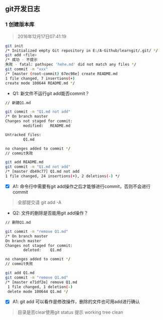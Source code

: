 ## git开发日志

### 1 创建版本库
>2016年12月17日07:41:19

```sh
git init
/* Initialized empty Git repository in E:/A-Github/learngit/.git/ */
git add <file>
/* 成功 - 不提示
失败 - fatal: pathspec 'hehe.md' did not match any files */
git commit -m "xxx"
/* [master (root-commit) 67ec98e] create README.md
1 file changed, 7 insertions(+)
create mode 100644 README.md */
```

* Q1: 新文件不运行git add能否commit？

```sh
// 新建Q1.md

git commit -m "Q1.md not add"
/* On branch master
Changes not staged for commit:
        modified:   README.md

Untracked files:
        Q1.md

no changes added to commit */
// commit失败
```

```sh
git add README.md
git commit -m "Q1.md not add"
/* [master db49c77] Q1.md not add
1 file changed, 24 insertions(+), 2 deletions(-) */
```

- [x] A1: 命令行中需要有git add操作之后才能够进行commit，否则不会进行commit
>全部提交请 git add -A

* Q2: 文件的删除是否能用git add操作？
```sh
// 删除Q1.md

git commit -m "remove Q1.md"
/* On branch master
On branch master
Changes not staged for commit:
        deleted:    Q1.md

no changes added to commit */
// commit失败
```

```sh
git add Q1.md
git commit -m "remove Q1.md"
/* [master e71df2e] remove Q1.md
 1 file changed, 1 deletion(-)
 delete mode 100644 Q1.md */
```

- [x] A1: git add 可以看作是修改操作，删除的文件也可用add进行确认
>目录是否clear使用git status 提示 working tree clean
